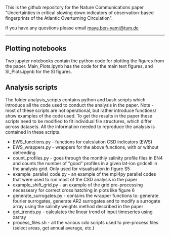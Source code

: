 This is the github repository for the Nature Communications paper "Uncertainties in critical slowing down indicators of observation-based fingerprints of the Atlantic Overturning Circulation".

If you have any questions please email maya.ben-yami@tum.de

--------------------------

## Plotting notebooks

Two jupyter notebooks contain the python code for plotting the figures from the paper. Main_Plots.ipynb has the code for the main text figures, and SI_Plots.ipynb for the SI figures. 

## Analysis scripts

The folder analysis_scripts contains python and bash scripts which introduce all the code used to conduct the analysis in the paper. Note - most of these scripts are not operational, but rather introduce functions/ show examples of the code used. To get the results in the paper these scripts need to be modified to fit individual file structures, which differ across datasets. All the information needed to reproduce the analysis is contained in these scripts. 

* EWS_functions.py - functions for calculation CSD indicators (EWS)
* EWS_wrappers.py - wrappers for the above functions, with or without detrending
* count_profiles.py - goes through the monthly salinity profile files in EN4 and counts the number of "good" profiles in a given lat-lon gridcell in the analysis grid. Only used for visualisation in figure S5
* example_parallel_code.py - an example of the mpi4py parallel codes that were used to run most of the CSD analysis in the paper
* example_shift_grid.py - an example of the grid pre-processing necesseary for correct cross hatching in plots like figure 6
* generate_surrogates.py -  contains the wrapper functions to: generate fourier surrogates, generate AR2 surrogates and to modify a surrogate array using the salinity weights method described in the paper
* get_trends.py - calculates the linear trend of input timeseries using xarray
* process_files.sh - all the various cdo scripts used to pre-process files (select areas, get annual average, etc.)



